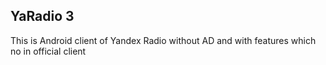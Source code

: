 ## YaRadio 3

This is Android client of Yandex Radio without AD and with features which no in official client